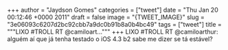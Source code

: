 
+++
author = "Jaydson Gomes"
categories = ["tweet"]
date = "Thu Jan 20 00:12:46 +0000 2011"
draft = false
image = "{TWEET_IMAGE}"
slug = "3e06093c6207d2bc92cbb7a9dc0b91b8a0b4bc49"
tags = ["tweet"]
title = """LIXO #TROLL RT @camiloart..."""
+++
LIXO #TROLL RT @camiloarthur: alguém aí que já tenha testado o iOS 4.3 b2 sabe me dizer se tá estável?
